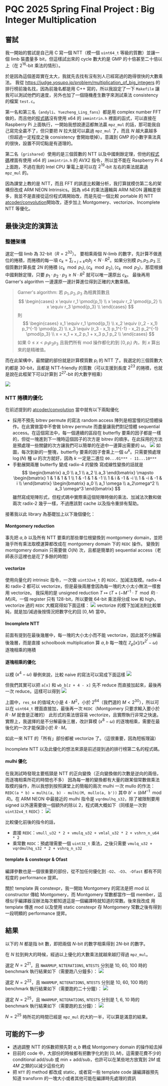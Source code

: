 # PQC 2025 Spring Final Project : Big Integer Multiplication

## 嘗試

我一開始的嘗試是自己用 C 寫一個 NTT（模一個 `uint64_t` 等級的質數）並讓一個 limb 裝盡量多 bit，但這樣試出來的 cycle 數大約是 GMP 的十倍甚至二十倍以上（在 $2^{16}$-bit 乘法的情形）。

於是因為這個差距實在太大，我就先去找有沒有別人已經寫過的跑得很快的大數乘法。
我從 https://judge.yosupo.jp/problem/multiplication_of_big_integers 的排行榜前幾名找，因為前幾名都是用 C++ 寫的，所以我設定了一下 `Makefile` 讓我可以測試他們的速度，另外也加了一個隨機產生數字來測試乘法 consistency 的檔案 `test.c`。

第一名和第三名（`andyli`、`Yuezheng_Ling_fans`）都是用 complex number FFT 做的，而且他的[程式碼](https://judge.yosupo.jp/submission/171535)沒有使用 x64 的 `immintrin.h` 裡面的函式，可以直接在 Raspberry Pi 上面執行，一開始我想說連這都無法贏 `mpz_mul` 的話，那可能我自己寫完全贏不了，但只要把 $N$ 拉大就可以贏過 `mpz_mul` 了，而且 $N$ 越大贏越多（但超過一定程度之後 consistency 會開始壞掉）。意識到 GMP 的小數字乘法真的很快，設置不同切點是有道理的。

第二名（`grishared`）使用的是三個質數的 NTT 以及中國剩餘定理，但他的[程式碼](https://judge.yosupo.jp/submission/270589)裡面有使用 x64 的 `immintrin.h` 的 AVX2 指令，所以並不能在 Raspberry Pi 4 上面跑，不過在我的 Intel CPU 筆電上是可以在 $2^{19}$-bit 左右的乘法就贏過 `mpz_mul` 的。

因為課堂上教的是 NTT，而且 FFT 的誤差比較難分析，我打算就模仿第二名的架構但改成 ARM NEON Intrinsics。因為 x64 的乘法邏輯與 ARM NEON 邏輯差很多，我並不是直接從這份程式碼開始改，而是先從一個比較 portable 的 NTT [atcoder/convolution](https://github.com/atcoder/ac-library/blob/master/atcoder/convolution.hpp)開始改，逐步加上 Montgomery、vectorize、Incomplete NTT 等優化。

## 最後決定的演算法

### 整體架構

選定一個 limb 為 32-bit（$R = 2^{32}$）。
要相乘兩個 $N$-limb 的數字，先計算不做進位的捲積，而捲積的每一項 $c_k = \sum _ {i+j=k} a_i b_j < N \cdot R^2$。如果分別模 $p_1, p_2, p_3$ 三個質數計算長度 $2N$ 的捲積 $\langle c_{k} \mod p_1 \rangle, \langle c_{k} \mod p_2 \rangle, \langle c_{k} \mod p_3 \rangle$，那麼根據中國剩餘定理，只要 $p_1 \cdot p_2 \cdot p_3 \geq N \cdot R^2$ 就可以唯一還原出 $c_k$。
最後再用 Garner's algorithm 一邊還原一邊計算進位得到正確的大數乘積。

> Garner's algorithm: 若 $p_1, p_2, p_3$ 為相異質數且
> $$
> \begin{cases}
> x \equiv r_1 \pmod{p_1} \\
> x \equiv r_2 \pmod{p_2} \\
> x \equiv r_3 \pmod{p_3} \\
> \end{cases}
> $$
> 則
> $$
> \begin{cases}
> x_1 \equiv r_1 \pmod{p_1} \\
> x_2 \equiv (r_2 - x_1) p_1^{-1} \pmod{p_2} \\
> x_3 \equiv (r_3 - x_1) p_1^{-1} - x_2) p_2^{-1} \pmod{p_3} \\
> x = x_1 + x_2 p_1 + x_3 p_1 p_2 \\
> \end{cases}
> $$
> 如果 $0 \leq x < p_1p_2p_3$ 且我們所有 mod 操作都化約到 $[0, p_i)$ 內，則 $x$ 算出來的是精確值。

而在此架構中，最關鍵的部份就是計算模質數 $p_i$ 的 NTT 了。我選定的三個質數大約都是 30-bit，且都是 NTT-friendly 的質數（可以支援到長度 $2^{23}$ 的捲積，也就是說在此框架下可以計算到 $2^{27}$-bit 的大數字相乘）

![](pics/primes.png)

### NTT 捲積的優化

在前述提到的 [atcoder/convolution](https://github.com/atcoder/ac-library/blob/master/atcoder/convolution.hpp) 當中就有以下兩點優化
- 採用不預先 bitrev permute 的寫法
    random access 陣列是相當慢的記憶體操作。在此實做當中不會做 bitrev permute 而盡量讓我們對記憶體 sequential access。在這個寫法中，每一個連續的區段在 butterfly 要乘的因子都是一樣的，但從一塊進到下一塊時這個因子的次方是 bitrev 的順序。在此採用的方法是預處理一些關鍵的次方讓我們可以簡單的在途中一邊算出需要的 $\omega$。
    ![](pics/ntt_bitrev_omega.png)
    如圖，每次到新的一整塊，butterfly 要乘的因子會乘上一個 $\omega ^k$。只需要預處理 $\log (N)$ 種 $\omega$ 的次方就好，因為 $k$ 一定是二進位  `00...01*** - 11...10***`
- 手動展開兩層 butterfly 變成 radix-4 的變換
    寫成線性變換的話就是
    $$
    \begin{bmatrix}
    a_0 \\ a_1 \\ a_2 \\ a_3
    \end{bmatrix}
    \mapsto
    \begin{bmatrix}
    1 & 1 & 1 & 1 \\
    1 & -1 & 1 & -1 \\
    1 & i & -1 & -i \\
    1 & -i & -1 & i \\
    \end{bmatrix}
    \begin{bmatrix}
    a_0 \\ a_1 \omega \\ a_2\omega^2 \\ a_3 \omega^3
    \end{bmatrix}
    $$
    雖然寫成矩陣形式，但程式碼中實際乘這個矩陣時做的乘法、加減法次數和做兩次 radix-2 幾乎一樣，不過應該對 cache 以及指令重排有幫助。

接著我以此 library 為基礎加上以下幾個優化：

#### Montgomery reduction
事先把 $a, b$ 以及所有 NTT 要乘的那些單位根變換到 montgomery domain，並把幾乎所有乘法取模運算都改成在 montgomery domain 下的 `REDC` 操作。
變換到 montgomery domain 只需要做 $O(N)$ 次，且都是簡單的 sequential access（老師表示這裡也是花了多餘的時間）
#### vectorize
使用向量化的 intrinsic 指令，一次做 `uint32x4_t` 的 `REDC`、加減法取模。radix-4 和 radix-2 都可以 vectorize，但是最後兩層會因為每一塊的大小太小無法一樣套用 vectorize。
我採用的是 unsigned reduction $T \mapsto (T + (-M^{-1}\cdot T\mod R) \cdot M) / R$。一個 register 只有 128-bit，所以要做 64-bit 乘法得分成 low 和 high，vectorize 過的 `REDC` 大概寫得如下面這樣：
![](pics/vectorize_redc.png)
vectorize 的模下加減法則比較單純，就是加/減過後按情況把數字化約回 $[0, M)$ 當中。

#### Incomplete NTT

前面有提到在最後幾層中，每一塊的大小太小而不能 vectorize，因此就不分解最後幾層，而是直接 schoolbook multiplication 算 $a, b$ 每一塊在 $\mathbb{Z}_p[x]/(x^{2^l}-\omega)$ 逐塊相乘的捲積

#### 逐塊相乘的優化

以模 $(x^4 - \omega)$ 舉例來說，比較 naive 的寫法可以寫成下面這樣
![](pics/x4_blockwise.png)

但我們其實可以把 `a[x]` 和 `wb_b[z + 4 - x]` 先不 reduce 而直接加起來，最後再一次 reduce。這樣可以得到
![](pics/x4_blockwise_better.png)

上圖中，`res_64` 的值域大小是 $4 \cdot M^2$，小於 $2^{64}$（我們選的 $M < 2^{30}$），所以可以在 `uint64_t` 裡面直接加，最後再一次 `REDC`（Montgomery 只要求輸入要小於 $R \cdot M$ 就會是正確的）
此形式的乘法很容易 vectorize，且實際執行非常之快速。實際上，我選擇的是不分解最後三層，改計算模 $(x^8 - \omega)$ 的逐塊相乘，需要在最後化約一次才能保證小於 $R \cdot M$。

如此一來 NTT 的「所有」部份都被 vectorize 了。（這很重要，因為短板理論）

Incomplete NTT 以及此優化的想法來源是前述提到過的排行榜第二名的程式碼。

#### mulhi 優化
在我測試時發現主要瓶頸是 NTT 的正向變換（正向變換做的次數是逆向的兩倍，而逐塊相乘所花的時間也不多）
因為每一層的變換都有大量的跟某個常數做乘法取模的操作，所以我想到按照課堂上的簡報的兩次 mulhi 一次 mullo 的作法：`REDC(a * b) = mulhi(a, b) - mulhi(M, mullo(a, b'))` 其中 $b' = (bM^{-1} \mod R)$。在 ARM NEON 中最接近的 mulhi 指令是 `vqrdmulhq_s32`，除了被限制要用 signed 以外還需要做一個額外的除以 2，程式碼大概如下（同樣是一次對 `uint32x4_t` `REDC`）：
![](pics/mulhi_redc.png)

比較優化前後的指令的話，
- 直接 `REDC`：`vmull_u32 * 2 + vmulq_u32 + vmlal_u32 * 2 + vshrn_n_u64 * 2`
- 乘常數 `REDC`：預處理需要一個 `uint32_t` 乘法，之後只需要 `vmulq_u32 + vqrdmulhq_s32 * 2 + vshrq_n_s32`

#### template & constexpr & Ofast
編譯參數也是一個很重要的部份，從不加任何優化到 `-O2`、`-O3`、`-Ofast` 都有不同程度的 performance 提昇。

關於 template 與 constexpr，我一開始 Montgomery 的寫法是把 mod 以 constructor 傳給 Montgomery，而 Montgomery 常數都當作一個 member，這樣似乎編譯器沒辦法每次都知道這是一個編譯時就知道的常數。後來我改成 用 template 傳進 mod 以及使用 static constexpr 存 Montgomery 常數之後有得到一段明顯的 performance 提昇。

## 結果
以下的 $N$ 都是指 bit 數，即把兩個 $N$-bit 的數字相乘得到 $2N$-bit 的數字。

在 $N$ 拉到夠大的時候，經過以上優化的大數乘法就越來越打得過 `mpz_mul`。

選定 $N = 2^{21}$，且 `NWARMUP`, `NITERATIONS`, `NTESTS` 分別是 10, 60, 100 時的 benchmark 執行結果如下（需要跑八分鐘多）：
![](pics/result_2_21.png)

選定 $N = 2^{22}$，且 `NWARMUP`, `NITERATIONS`, `NTESTS` 分別是 10, 60, 100 時的 benchmark 執行結果如下（需要跑約二十分鐘）：
![](pics/result_2_22.png)

選定 $N = 2^{25}$，且 `NWARMUP`, `NITERATIONS`, `NTESTS` 分別是 1, 6, 10 時的 benchmark 執行結果如下（需要跑約五分鐘）：
![](pics/result_2_25.png)

$N = 2^{25}$ 時所花的時間已經是 `mpz_mul` 的大約一半，可以算是滿意的結果。

## 可能的下一步
- 透過調整 NTT 的係數把預先對 $a, b$ 轉成 Montgomery domain 的操作給去掉
- 目前的 code 中，大部份的時候都有把數字化約到 $[0, M)$，這需要花費不少的 conditional add/sub 或 min + add/sub，也許可以在某些地方放寬到 $2M$ 或 $4M$ 之類的以減少這些化約
- 把 `NTT` 的 method 都改成 static，或者寫一些 template code 讓編譯器預先知道 transform 的一塊大小或者其他可能在編譯時先處理的資訊
